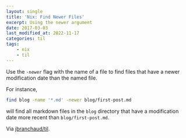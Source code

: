 ```yaml
---
layout: single
title: 'Nix: Find Newer Files'
excerpt: Using the newer argument
date: 2017-03-03
last_modified_at: 2022-11-17
categories: til
tags:
    - nix
    - til
---
```


Use the `-newer` flag with the name of a file to find files that have a
newer modification date than the named file.

For instance,

```bash
find blog -name '*.md' -newer blog/first-post.md
```

will find all markdown files in the `blog` directory that have a
modification date more recent than `blog/first-post.md`.

Via [jbranchaud/til](https://github.com/jbranchaud/til).
